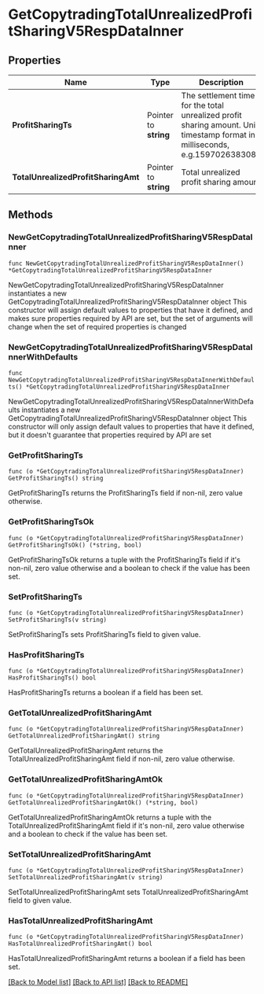 # GetCopytradingTotalUnrealizedProfitSharingV5RespDataInner

## Properties

Name | Type | Description | Notes
------------ | ------------- | ------------- | -------------
**ProfitSharingTs** | Pointer to **string** | The settlement time for the total unrealized profit sharing amount. Unix timestamp format in milliseconds, e.g.1597026383085 | [optional] [default to ""]
**TotalUnrealizedProfitSharingAmt** | Pointer to **string** | Total unrealized profit sharing amount | [optional] [default to ""]

## Methods

### NewGetCopytradingTotalUnrealizedProfitSharingV5RespDataInner

`func NewGetCopytradingTotalUnrealizedProfitSharingV5RespDataInner() *GetCopytradingTotalUnrealizedProfitSharingV5RespDataInner`

NewGetCopytradingTotalUnrealizedProfitSharingV5RespDataInner instantiates a new GetCopytradingTotalUnrealizedProfitSharingV5RespDataInner object
This constructor will assign default values to properties that have it defined,
and makes sure properties required by API are set, but the set of arguments
will change when the set of required properties is changed

### NewGetCopytradingTotalUnrealizedProfitSharingV5RespDataInnerWithDefaults

`func NewGetCopytradingTotalUnrealizedProfitSharingV5RespDataInnerWithDefaults() *GetCopytradingTotalUnrealizedProfitSharingV5RespDataInner`

NewGetCopytradingTotalUnrealizedProfitSharingV5RespDataInnerWithDefaults instantiates a new GetCopytradingTotalUnrealizedProfitSharingV5RespDataInner object
This constructor will only assign default values to properties that have it defined,
but it doesn't guarantee that properties required by API are set

### GetProfitSharingTs

`func (o *GetCopytradingTotalUnrealizedProfitSharingV5RespDataInner) GetProfitSharingTs() string`

GetProfitSharingTs returns the ProfitSharingTs field if non-nil, zero value otherwise.

### GetProfitSharingTsOk

`func (o *GetCopytradingTotalUnrealizedProfitSharingV5RespDataInner) GetProfitSharingTsOk() (*string, bool)`

GetProfitSharingTsOk returns a tuple with the ProfitSharingTs field if it's non-nil, zero value otherwise
and a boolean to check if the value has been set.

### SetProfitSharingTs

`func (o *GetCopytradingTotalUnrealizedProfitSharingV5RespDataInner) SetProfitSharingTs(v string)`

SetProfitSharingTs sets ProfitSharingTs field to given value.

### HasProfitSharingTs

`func (o *GetCopytradingTotalUnrealizedProfitSharingV5RespDataInner) HasProfitSharingTs() bool`

HasProfitSharingTs returns a boolean if a field has been set.

### GetTotalUnrealizedProfitSharingAmt

`func (o *GetCopytradingTotalUnrealizedProfitSharingV5RespDataInner) GetTotalUnrealizedProfitSharingAmt() string`

GetTotalUnrealizedProfitSharingAmt returns the TotalUnrealizedProfitSharingAmt field if non-nil, zero value otherwise.

### GetTotalUnrealizedProfitSharingAmtOk

`func (o *GetCopytradingTotalUnrealizedProfitSharingV5RespDataInner) GetTotalUnrealizedProfitSharingAmtOk() (*string, bool)`

GetTotalUnrealizedProfitSharingAmtOk returns a tuple with the TotalUnrealizedProfitSharingAmt field if it's non-nil, zero value otherwise
and a boolean to check if the value has been set.

### SetTotalUnrealizedProfitSharingAmt

`func (o *GetCopytradingTotalUnrealizedProfitSharingV5RespDataInner) SetTotalUnrealizedProfitSharingAmt(v string)`

SetTotalUnrealizedProfitSharingAmt sets TotalUnrealizedProfitSharingAmt field to given value.

### HasTotalUnrealizedProfitSharingAmt

`func (o *GetCopytradingTotalUnrealizedProfitSharingV5RespDataInner) HasTotalUnrealizedProfitSharingAmt() bool`

HasTotalUnrealizedProfitSharingAmt returns a boolean if a field has been set.


[[Back to Model list]](../README.md#documentation-for-models) [[Back to API list]](../README.md#documentation-for-api-endpoints) [[Back to README]](../README.md)


